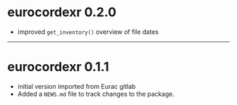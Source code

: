 # eurocordexr 0.2.0

- improved `get_inventory()` overview of file dates

---

# eurocordexr 0.1.1

- initial version imported from Eurac gitlab
- Added a `NEWS.md` file to track changes to the package.
